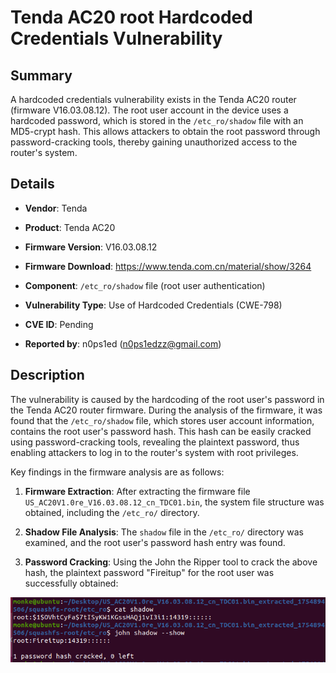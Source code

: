 # Tenda AC20 root Hardcoded Credentials Vulnerability

## Summary

A hardcoded credentials vulnerability exists in the Tenda AC20 router (firmware V16.03.08.12). The root user account in the device uses a hardcoded password, which is stored in the `/etc_ro/shadow` file with an MD5-crypt hash. This allows attackers to obtain the root password through password-cracking tools, thereby gaining unauthorized access to the router's system.

## Details


*   **Vendor**: Tenda

*   **Product**: Tenda AC20

*   **Firmware Version**: V16.03.08.12

*   **Firmware Download**: https://www.tenda.com.cn/material/show/3264
*   **Component**: `/etc_ro/shadow` file (root user authentication)

*   **Vulnerability Type**: Use of Hardcoded Credentials (CWE-798)

*   **CVE ID**: Pending

*   **Reported by**: n0ps1ed (n0ps1edzz@gmail.com)

## Description

The vulnerability is caused by the hardcoding of the root user's password in the Tenda AC20 router firmware. During the analysis of the firmware, it was found that the `/etc_ro/shadow` file, which stores user account information, contains the root user's password hash. This hash can be easily cracked using password-cracking tools, revealing the plaintext password, thus enabling attackers to log in to the router's system with root privileges.

Key findings in the firmware analysis are as follows:


1.  **Firmware Extraction**: After extracting the firmware file `US_AC20V1.0re_V16.03.08.12_cn_TDC01.bin`, the system file structure was obtained, including the `/etc_ro/` directory.

2.  **Shadow File Analysis**: The `shadow` file in the `/etc_ro/` directory was examined, and the root user's password hash entry was found.

3.  **Password Cracking**: Using the John the Ripper tool to crack the above hash, the plaintext password "Fireitup" for the root user was successfully obtained:

![PoC 2 Result: Root Directory Listing](./imgs/0.png)

